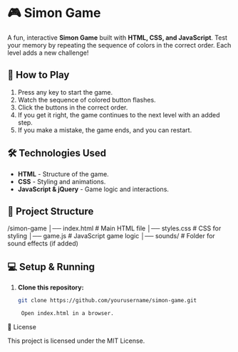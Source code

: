 # 🎮 Simon Game  

A fun, interactive **Simon Game** built with **HTML, CSS, and JavaScript**. Test your memory by repeating the sequence of colors in the correct order. Each level adds a new challenge!  

## 🚀 How to Play  
1. Press any key to start the game.  
2. Watch the sequence of colored button flashes.  
3. Click the buttons in the correct order.  
4. If you get it right, the game continues to the next level with an added step.  
5. If you make a mistake, the game ends, and you can restart.  

## 🛠 Technologies Used  
- **HTML** - Structure of the game.  
- **CSS** - Styling and animations.  
- **JavaScript & jQuery** - Game logic and interactions.  

## 📂 Project Structure  

/simon-game │── index.html # Main HTML file
│── styles.css # CSS for styling
│── game.js # JavaScript game logic
│── sounds/ # Folder for sound effects (if added)
 

## 💻 Setup & Running  
1. **Clone this repository:**  
   ```bash
   git clone https://github.com/yourusername/simon-game.git

    Open index.html in a browser.


📜 License

This project is licensed under the MIT License.




